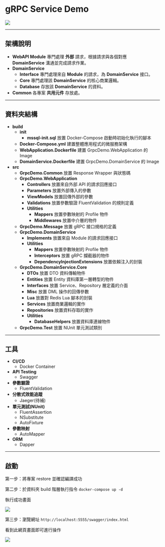 # gRPC Service Demo

![](https://i.imgur.com/tcuxrOd.png)

---

## 架構說明

* **WebAPI Module**
專門處理 **外部** 請求，根據請求與各個對應 **DomainService** 溝通並完成請求作業。
* **DomainService** 
    * **Interface**
    專門處理來自 **Module** 的請求，為 **DomainService** 接口。
    * **Core**
    專門處理該 **DomainService** 的核心商業邏輯。
    * **Database**
    存放該 **DomainService** 的資料。
* **Common**
各專案 **共用元件** 存放處。

---

## 資料夾結構

* **build**
    * **init**
        * **mssql-init.sql** 放置 Docker-Compose 啟動時初始化執行的腳本
    * **Docker-Compose.yml** 建置整體應用程式的微服務架構
    * **WebApplication.Dockerfile** 建置 GrpcDemo.WebApplication 的 Image
    * **DomainService.Dockerfile** 建置 GrpcDemo.DomainService 的 Image
* **src**
    * **GrpcDemo.Common** 放置 Response Wrapper 與狀態碼
    * **GrpcDemo.WebApplication**
        * **Controllers** 放置來自外部 API 的請求回應接口
        * **Parameters** 放置外部傳入的參數
        * **ViewModels** 放置回傳外部的參數
        * **Validations** 放置參數驗證 FluentValidation 的規則定義
        * **Utilities**
            * **Mappers** 放置參數映射的 Profile 物件
            * **Middlewares** 放置中介層的物件
    * **GrpcDemo.Message** 放置 gRPC 接口規格的定義
    * **GrpcDemo.DomainService**
        * **Implements** 放置來自 Module 的請求回應接口
        * **Utilities**
            * **Mappers** 放置參數映射的 Profile 物件
            * **Interceptors** 放置 gRPC 攔截器的物件
            * **DependencyInjectionExtensions** 放置依賴注入的封裝
    * **GrpcDemo.DomainService.Core**
        * **DTOs** 放置 DTO 資料傳輸物件
        * **Entities** 放置 Entity 資料庫第一層轉型的物件
        * **Interfaces** 放置 Service、Repository 層定義的介面
        * **Misc** 放置 DML 操作的回傳參數
        * **Lua** 放置對 Redis Lua 腳本的封裝
        * **Services** 放置商業邏輯的實作
        * **Repositories** 放置資料存取的實作
        * **Utilities**
            * **DatabaseHelpers** 放置資料庫連線物件
    * **GrpcDemo.Test** 放置 NUnit 單元測試類別

---

## 工具
* **CI/CD**
    * Docker Container
* **API Testing**
    * Swagger
* **參數驗證**
    * FluentValidation
* **分散式效能追蹤**
    * Jaeger(待補)
* **單元測試(NUnit)**
    * FluentAssertion
    * NSubstitute
    * AutoFixture
* **參數映射**
    * AutoMapper
* **ORM**
    * Dapper

---

## 啟動

第一步：將專案 restore 並確認編譯成功

第二步：於資料夾 build 階層執行指令 `docker-compose up -d`

執行成功畫面

![](https://i.imgur.com/Bh65dLV.png)

第三步：瀏覽網址 `http://localhost:5555/swagger/index.html`

看到此網頁畫面即可進行操作

![](https://i.imgur.com/ztzLtbB.png)


